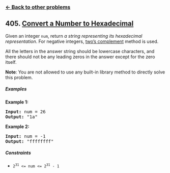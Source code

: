 ### [&#8592; Back to other problems](../../README.md)

## 405. [Convert a Number to Hexadecimal](https://leetcode.com/problems/convert-a-number-to-hexadecimal/description/)

Given an integer `num`, return *a string representing its hexadecimal representation*. For negative
integers, [two’s complement](https://en.wikipedia.org/wiki/Two%27s_complement) method is used.

All the letters in the answer string should be lowercase characters, and there should not be any
leading zeros in the answer except for the zero itself.

**Note**: You are not allowed to use any built-in library method to directly solve this problem.

##### Examples

**Example 1:**

<pre>
<b>Input:</b> num = 26
<b>Output:</b> "1a"
</pre>

**Example 2:**

<pre>
<b>Input:</b> num = -1
<b>Output:</b> "ffffffff"
</pre>

##### Constraints

* <code>2<sup>31</sup> <= num <= 2<sup>31</sup> - 1</code>

